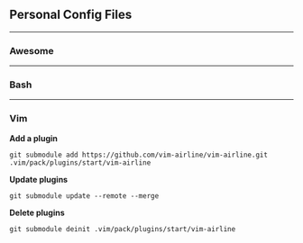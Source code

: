 ## Personal Config Files

---
### Awesome

---
### Bash

---
### Vim
**Add a plugin**

`git submodule add https://github.com/vim-airline/vim-airline.git .vim/pack/plugins/start/vim-airline`

**Update plugins**

`git submodule update --remote --merge`

**Delete plugins**

`git submodule deinit .vim/pack/plugins/start/vim-airline`
